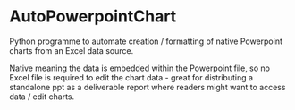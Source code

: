 # AutoPowerpointChart
Python programme to automate creation / formatting of native Powerpoint charts from an Excel data source. 

Native meaning the data is embedded within the Powerpoint file, so no Excel file is required to edit the chart data - great for distributing a standalone ppt as a deliverable report where readers might want to access data / edit charts.



